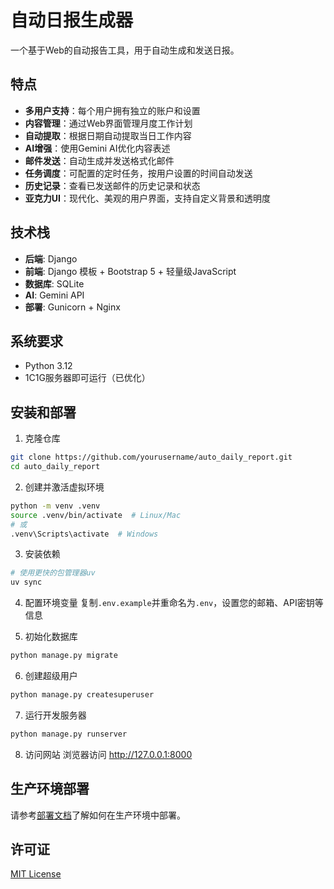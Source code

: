# 自动日报生成器

一个基于Web的自动报告工具，用于自动生成和发送日报。

## 特点

- **多用户支持**：每个用户拥有独立的账户和设置
- **内容管理**：通过Web界面管理月度工作计划
- **自动提取**：根据日期自动提取当日工作内容
- **AI增强**：使用Gemini AI优化内容表述
- **邮件发送**：自动生成并发送格式化邮件
- **任务调度**：可配置的定时任务，按用户设置的时间自动发送
- **历史记录**：查看已发送邮件的历史记录和状态
- **亚克力UI**：现代化、美观的用户界面，支持自定义背景和透明度

## 技术栈

- **后端**: Django
- **前端**: Django 模板 + Bootstrap 5 + 轻量级JavaScript
- **数据库**: SQLite
- **AI**: Gemini API
- **部署**: Gunicorn + Nginx

## 系统要求

- Python 3.12
- 1C1G服务器即可运行（已优化）

## 安装和部署

1. 克隆仓库
```bash
git clone https://github.com/yourusername/auto_daily_report.git
cd auto_daily_report
```

2. 创建并激活虚拟环境
```bash
python -m venv .venv
source .venv/bin/activate  # Linux/Mac
# 或
.venv\Scripts\activate  # Windows
```

3. 安装依赖
```bash
# 使用更快的包管理器uv
uv sync
```

4. 配置环境变量
复制`.env.example`并重命名为`.env`，设置您的邮箱、API密钥等信息

5. 初始化数据库
```bash
python manage.py migrate
```

6. 创建超级用户
```bash
python manage.py createsuperuser
```

7. 运行开发服务器
```bash
python manage.py runserver
```

8. 访问网站
浏览器访问 http://127.0.0.1:8000

## 生产环境部署

请参考[部署文档](docs/deployment.md)了解如何在生产环境中部署。

## 许可证

[MIT License](LICENSE)
